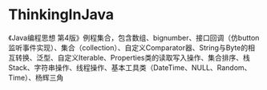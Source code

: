 ThinkingInJava
==============

《Java编程思想 第4版》例程集合，包含数组、bignumber、接口回调（仿button监听事件实现）、集合（collection）、自定义Comparator器、String与Byte的相互转换、泛型、自定义Iterable、Properties类的读取写入操作、集合排序、栈Stack、字符串操作、线程操作、基本工具类（DateTime、NULL、Random、Time）、杨辉三角
